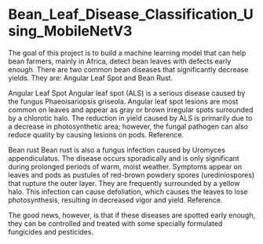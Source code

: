 # Bean_Leaf_Disease_Classification_Using_MobileNetV3
The goal of this project is to build a machine learning model that can help bean farmers, mainly in Africa, detect bean leaves with defects early enough.
There are two common bean diseases that significantly decrease yields. They are: Angular Leaf Spot and Bean Rust.

Angular Leaf Spot Angular leaf spot (ALS) is a serious disease caused by the fungus Phaeoisariopsis griseola. Angular leaf spot lesions are most common on leaves and appear as gray or brown irregular spots surrounded by a chlorotic halo. The reduction in yield caused by ALS is primarily due to a decrease in photosynthetic area; however, the fungal pathogen can also reduce quality by causing lesions on pods. Reference.

Bean rust Bean rust is also a fungus infection caused by Uromyces appendiculatus. The disease occurs sporadically and is only significant during prolonged periods of warm, moist weather. Symptoms appear on leaves and pods as pustules of red-brown powdery spores (urediniospores) that rupture the outer layer. They are frequently surrounded by a yellow halo. This infection can cause defoliation, which causes the leaves to lose photosynthesis, resulting in decreased vigor and yield. Reference.

The good news, however, is that if these diseases are spotted early enough, they can be controlled and treated with some specially formulated fungicides and pesticides.
